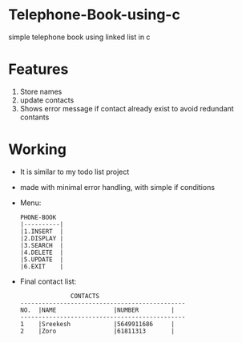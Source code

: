 # Telephone-Book-using-c
simple telephone book using linked list in c

# Features 
1. Store names
2. update contacts
3. Shows error message if contact already exist to avoid redundant contants

# Working 
+ It is similar to my todo list project
+ made with minimal error handling, with simple if conditions
+ Menu:
   
      PHONE-BOOK
      |----------|     
      |1.INSERT  |
      |2.DISPLAY |
      |3.SEARCH  |
      |4.DELETE  |
      |5.UPDATE  |
      |6.EXIT    |
+ Final contact list:
  
                    CONTACTS
      ----------------------------------------------
      NO.  |NAME                |NUMBER         |
      ----------------------------------------------
      1    |Sreekesh            |5649911686     |
      2    |Zoro                |61811313       |
